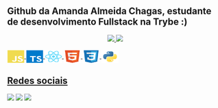 ## Github da Amanda Almeida Chagas, estudante de desenvolvimento Fullstack na Trybe :)
<div align="center">
  <a href="https://github.com/amandaalmeidachagas">
  <img height="160em" src="https://github-readme-stats.vercel.app/api?username=amandaalmeidachagas&show_icons=true&theme=dracula&include_all_commits=true&count_private=true"/>
  <img height="160em" src="https://github-readme-stats.vercel.app/api/top-langs/?username=amandaalmeidachagas&layout=compact&langs_count=7&theme=dracula"/>
</div>
<div style="display: inline_block"><br>
  <img align="center" alt="AmandaJs" height="30" width="40" src="https://raw.githubusercontent.com/devicons/devicon/master/icons/javascript/javascript-plain.svg">
  <img align="center" alt="AmandaTs" height="30" width="40" src="https://raw.githubusercontent.com/devicons/devicon/master/icons/typescript/typescript-plain.svg">
  <img align="center" alt="AmandaReact" height="30" width="40" src="https://raw.githubusercontent.com/devicons/devicon/master/icons/react/react-original.svg">
  <img align="center" alt="AmandaHTML" height="30" width="40" src="https://raw.githubusercontent.com/devicons/devicon/master/icons/html5/html5-original.svg">
  <img align="center" alt="AmandaCSS" height="30" width="40" src="https://raw.githubusercontent.com/devicons/devicon/master/icons/css3/css3-original.svg">
  <img align="center" alt="AmandaPython" height="30" width="40" src="https://raw.githubusercontent.com/devicons/devicon/master/icons/python/python-original.svg">
</div>
  
  ## Redes sociais
 
<div>
  <a href = "mailto:amandaalmeidachagas@gmail.com"><img src="https://img.shields.io/badge/-Gmail-%23333?style=for-the-badge&logo=gmail&logoColor=white" target="_blank"></a>
  <a href="https://www.linkedin.com/in/amanda-almeida-chagas/" target="_blank"><img src="https://img.shields.io/badge/-LinkedIn-%230077B5?style=for-the-badge&logo=linkedin&logoColor=white" target="_blank"></a> 
  <a href="https://instagram.com/amandachagas92" target="_blank"><img src="https://img.shields.io/badge/-Instagram-%23E4405F?style=for-the-badge&logo=instagram&logoColor=white" target="_blank"></a>
 
</div>